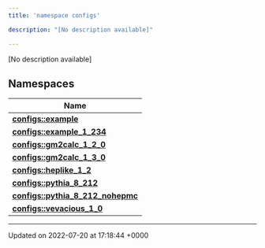 ```yaml
---
title: 'namespace configs'

description: "[No description available]"

---
```







[No description available]

## Namespaces

| Name           |
| -------------- |
| **[configs::example](/documentation/code/namespaces/namespaceconfigs_1_1example/)**  |
| **[configs::example_1_234](/documentation/code/namespaces/namespaceconfigs_1_1example__1__234/)**  |
| **[configs::gm2calc_1_2_0](/documentation/code/namespaces/namespaceconfigs_1_1gm2calc__1__2__0/)**  |
| **[configs::gm2calc_1_3_0](/documentation/code/namespaces/namespaceconfigs_1_1gm2calc__1__3__0/)**  |
| **[configs::heplike_1_2](/documentation/code/namespaces/namespaceconfigs_1_1heplike__1__2/)**  |
| **[configs::pythia_8_212](/documentation/code/namespaces/namespaceconfigs_1_1pythia__8__212/)**  |
| **[configs::pythia_8_212_nohepmc](/documentation/code/namespaces/namespaceconfigs_1_1pythia__8__212__nohepmc/)**  |
| **[configs::vevacious_1_0](/documentation/code/namespaces/namespaceconfigs_1_1vevacious__1__0/)**  |






-------------------------------

Updated on 2022-07-20 at 17:18:44 +0000
